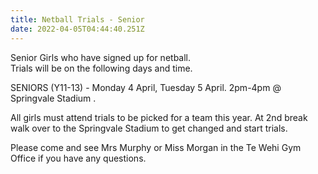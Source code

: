 ```yaml
---
title: Netball Trials - Senior
date: 2022-04-05T04:44:40.251Z
---
```

Senior Girls who have signed up for netball.  
Trials will be on the following days and time.  

SENIORS (Y11-13) - Monday 4 April, Tuesday 5 April. 2pm-4pm @ Springvale Stadium. 

All girls must attend trials to be picked for a team this year. At 2nd break walk over to the Springvale Stadium to get changed and start trials.  

Please come and see Mrs Murphy or Miss Morgan in the Te Wehi Gym Office if you have any questions.
